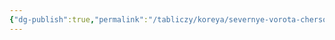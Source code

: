 ```yaml
---
{"dg-publish":true,"permalink":"/tabliczy/koreya/severnye-vorota-chersonmun/","dgPassFrontmatter":true}
---
```



